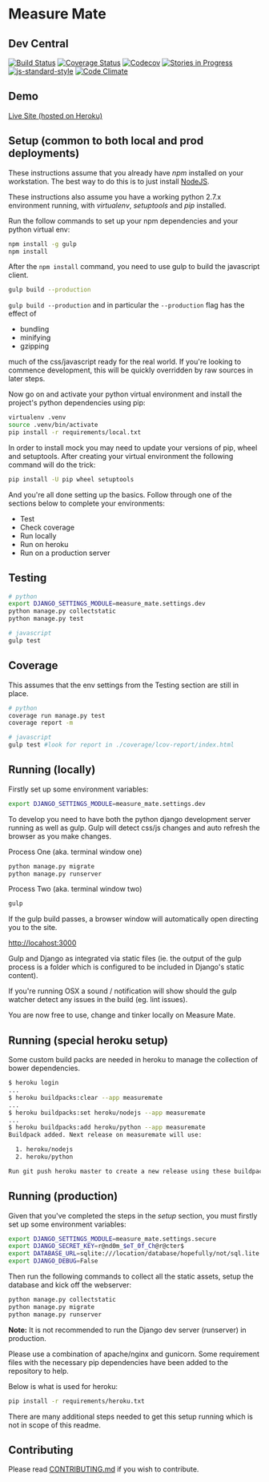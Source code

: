 Measure Mate
============

Dev Central
-----------

[![Build Status](https://travis-ci.org/mvillis/measure-mate.svg)](https://travis-ci.org/mvillis/measure-mate)
[![Coverage Status](https://coveralls.io/repos/mvillis/measure-mate/badge.svg?branch=master&service=github)](https://coveralls.io/github/mvillis/measure-mate?branch=master)
[![Codecov](https://img.shields.io/codecov/c/github/mvillis/measure-mate/master.svg?maxAge=2592000)](http://codecov.io/github/mvillis/measure-mate?branch=master)
[![Stories in Progress](https://badge.waffle.io/mvillis/measure-mate.svg?label=in%20progress&title=In%20Progress)](http://waffle.io/mvillis/measure-mate)
[![js-standard-style](https://img.shields.io/badge/code%20style-standard-brightgreen.svg)](http://standardjs.com/)
[![Code Climate](https://codeclimate.com/github/mvillis/measure-mate/badges/gpa.svg)](https://codeclimate.com/github/mvillis/measure-mate)

Demo
----

[Live Site (hosted on Heroku)](https://measuremate.herokuapp.com/)

Setup (common to both local and prod deployments)
-------------------------------------------------

These instructions assume that you already have *npm* installed on your
workstation. The best way to do this is to just install
[NodeJS](https://nodejs.org/).

These instructions also assume you have a working python 2.7.x environment
running, with *virtualenv*, *setuptools* and *pip* installed.

Run the follow commands to set up your npm dependencies and your python virtual
env:

```bash
npm install -g gulp
npm install
```

After the `npm install` command, you need to use gulp to build the javascript client.

```bash
gulp build --production
```

`gulp build --production` and in particular the `--production` flag has the
effect of

* bundling
* minifying
* gzipping

much of the css/javascript ready for the real world. If you're looking to
commence development, this will be quickly overridden by raw sources in later
steps.

Now go on and activate your python virtual environment and install the project's
python dependencies using pip:

```bash
virtualenv .venv
source .venv/bin/activate
pip install -r requirements/local.txt
```

In order to install mock you may need to update your versions of pip, wheel and
setuptools. After creating your virtual environment the following command will
do the trick:

```bash
pip install -U pip wheel setuptools
```

And you're all done setting up the basics. Follow through one of the sections
below to complete your environments:

* Test
* Check coverage
* Run locally
* Run on heroku
* Run on a production server

Testing
-------

```bash
# python
export DJANGO_SETTINGS_MODULE=measure_mate.settings.dev
python manage.py collectstatic
python manage.py test

# javascript
gulp test

```

Coverage
--------

This assumes that the env settings from the Testing section are still in place.

```bash
# python
coverage run manage.py test
coverage report -m

# javascript
gulp test #look for report in ./coverage/lcov-report/index.html
```

Running (locally)
-----------------

Firstly set up some environment variables:

```bash
export DJANGO_SETTINGS_MODULE=measure_mate.settings.dev
```

To develop you need to have both the python django development server running as
well as gulp. Gulp will detect css/js changes and auto refresh the browser as
you make changes.

Process One (aka. terminal window one)

```bash
python manage.py migrate
python manage.py runserver
```

Process Two (aka. terminal window two)

```bash
gulp
```

If the gulp build passes, a browser window will automatically open directing you
to the site.

<http://locahost:3000>

Gulp and Django as integrated via static files (ie. the output of the gulp
process is a folder which is configured to be included in Django's static
content).

If you're running OSX a sound / notification will show should the gulp watcher
detect any issues in the build (eg. lint issues).

You are now free to use, change and tinker locally on Measure Mate.

Running (special heroku setup)
------------------------------

Some custom build packs are needed in heroku to manage the collection of bower
dependencies.

```bash
$ heroku login
...
$ heroku buildpacks:clear --app measuremate
...
$ heroku buildpacks:set heroku/nodejs --app measuremate
...
$ heroku buildpacks:add heroku/python --app measuremate
Buildpack added. Next release on measuremate will use:

  1. heroku/nodejs
  2. heroku/python

Run git push heroku master to create a new release using these buildpacks.
```

Running (production)
--------------------

Given that you've completed the steps in the *setup* section, you must firstly
set up some environment variables:

```bash
export DJANGO_SETTINGS_MODULE=measure_mate.settings.secure
export DJANGO_SECRET_KEY=r@nd0m_$eT_0f_Ch@r@cter$
export DATABASE_URL=sqlite:///location/database/hopefully/not/sql.lite
export DJANGO_DEBUG=False
```

Then run the following commands to collect all the static assets, setup the
database and kick off the webserver:

```bash
python manage.py collectstatic
python manage.py migrate
python manage.py runserver
```

**Note:** It is not recommended to run the Django dev server (runserver) in
production.

Please use a combination of apache/nginx and gunicorn. Some requirement files
with the necessary pip dependencies have been added to the repository to help.

Below is what is used for heroku:

```bash
pip install -r requirements/heroku.txt
```

There are many additional steps needed to get this setup running which is not in
scope of this readme.

Contributing
------------

Please read
[CONTRIBUTING.md](https://github.com/mvillis/measure-mate/blob/master/CONTRIBUTING.md)
if you wish to contribute.
